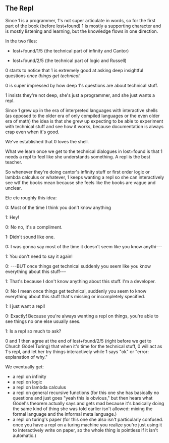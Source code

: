 ## The Repl

Since 1 is a programmer, 1's not super articulate in words, so for the first part of the book (before lost+found) 1 is mostly a supporting character and is mostly listening and learning, but the knowledge flows in one direction.

In the two files:

- lost+found/1/5 (the technical part of infinity and Cantor)

- lost+found/2/5 (the technical part of logic and Russell)

0 starts to notice that 1 is extremely good at asking deep insightful questions _once things get technical._

0 is super impressed by how deep 1's questions are about technical stuff.

1 insists they're not deep, she's just a programmer, and she just wants a repl.

Since 1 grew up in the era of interpreted languages with interactive shells (as opposed to the older era of only compiled languages or the even older era of math) the idea is that she grew up expecting to be able to experiment with technical stuff and see how it works, because documentation is always crap even when it's good.

We've established that 0 loves the shell.

What we learn once we get to the technical dialogues in lost+found is that 1 needs a repl to feel like she understands something. A repl is the best teacher.

So whenever they're doing cantor's infinity stuff or first order logic or lambda calculus or whatever, 1 keeps wanting a repl so she can interactively see wtf the books mean because she feels like the books are vague and unclear.

Etc etc roughly this idea: 

0: Most of the time I think you don't know anything

1: Hey!

0: No no, it's a compliment.

1: Didn't sound like one.

0: I was gonna say most of the time it doesn't seem like you know anythi---

1: You don't need to say it again!

0: ---BUT once things get technical suddenly you seem like you know everything about this stuff---

1: That's because I don't know anything about this stuff. I'm a developer.

0: No I mean once things get technical, suddenly you seem to know everything about this stuff that's missing or incompletely specified.

1: I just want a repl!

0: Exactly! Because you're always wanting a repl on things, you're able to see things no one else usually sees.

1: Is a repl so much to ask?

0 and 1 then agree at the end of lost+found/2/5 (right before we get to Church Gödel Turing) that when it's time for the technical stuff, 0 will act as 1's repl, and let her try things interactively while 1 says "ok" or "error: explanation of why."

We eventually get:
- a repl on infinity
- a repl on logic
- a repl on lambda calculus 
- a repl on general recursive functions (for this one she has basically no questions and just goes "yeah this is obvious," but then hears what Gödel's theorem actually says and gets mad because it's basically doing the same kind of thing she was told earlier isn't allowed: mixing the formal language and the informal meta language.)
- a repl on turing's paper (for this one she also isn't particularly confused. once you have a repl on a turing machine you realize you're just using it to interactively write on paper, so the whole thing is pointless if it isn't automatic.)

